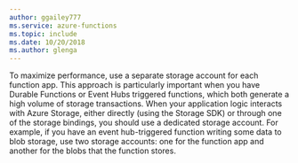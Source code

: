 ```yaml
---
author: ggailey777
ms.service: azure-functions
ms.topic: include
ms.date: 10/20/2018
ms.author: glenga
---
```


To maximize performance, use a separate storage account for each function app. This approach is particularly important when you have Durable Functions or Event Hubs triggered functions, which both generate a high volume of storage transactions. When your application logic interacts with Azure Storage, either directly (using the Storage SDK) or through one of the storage bindings, you should use a dedicated storage account. For example, if you have an event hub-triggered function writing some data to blob storage, use two storage accounts: one for the function app and another for the blobs that the function stores.